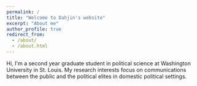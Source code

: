 ```yaml
---
permalink: /
title: "Welcome to Dahjin's website"
excerpt: "About me"
author_profile: true
redirect_from:
  - /about/
  - /about.html
---
```


Hi, I'm a second year graduate student in political science at Washington University in St. Louis. My research interests focus on communications between the public and the political elites in domestic political settings.
